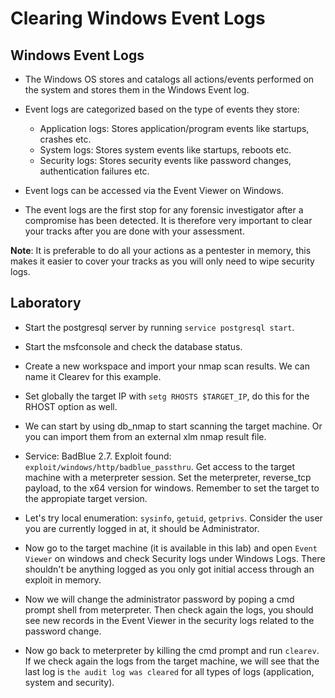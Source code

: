 # Clearing Windows Event Logs

## Windows Event Logs

+ The Windows OS stores and catalogs all actions/events performed on the system and stores them in the Windows Event log.

+ Event logs are categorized based on the type of events they store:
    - Application logs: Stores application/program events like startups, crashes etc.
    - System logs: Stores system events like startups, reboots etc.
    - Security logs: Stores security events like password changes, authentication failures etc.

+ Event logs can be accessed via the Event Viewer on Windows.

+ The event logs are the first stop for any forensic investigator after a compromise has been detected. It is therefore very important to clear your tracks after you are done with your assessment.

**Note**: It is preferable to do all your actions as a pentester in memory, this makes it easier to cover your tracks as you will only need to wipe security logs.

## Laboratory

- Start the postgresql server by running `service postgresql start`.

- Start the msfconsole and check the database status.

- Create a new workspace and import your nmap scan results. We can name it Clearev for this example.

- Set globally the target IP with `setg RHOSTS $TARGET_IP`, do this for the RHOST option as well.

- We can start by using db_nmap to start scanning the target machine. Or you can import them from an external xlm nmap result file.

- Service: BadBlue 2.7. Exploit found: `exploit/windows/http/badblue_passthru`. Get access to the target machine with a meterpreter session. Set the meterpreter, reverse_tcp payload, to the x64 version for windows. Remember to set the target to the appropiate target version.

- Let's try local enumeration: `sysinfo`, `getuid`, `getprivs`. Consider the user you are currently logged in at, it should be Administrator.

- Now go to the target machine (it is available in this lab) and open `Event Viewer` on windows and check Security logs under Windows Logs. There shouldn't be anything logged as you only got initial access through an exploit in memory.

- Now we will change the administrator password by poping a cmd prompt shell from meterpreter. Then check again the logs, you should see new records in the Event Viewer in the security logs related to the password change.

- Now go back to meterpreter by killing the cmd prompt and run `clearev`. If we check again the logs from the target machine, we will see that the last log is `the audit log was cleared` for all types of logs (application, system and security).
